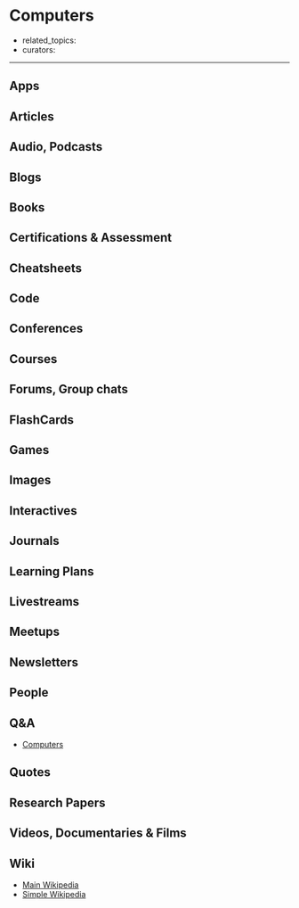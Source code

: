# Computers

- related_topics:
- curators:

------

## Apps

## Articles

## Audio, Podcasts

## Blogs

## Books

## Certifications & Assessment

## Cheatsheets

## Code

## Conferences

## Courses

## Forums, Group chats

## FlashCards

## Games

## Images

## Interactives

## Journals

## Learning Plans

## Livestreams

## Meetups

## Newsletters

## People

## Q&A

- [Computers](https://www.quora.com/topic/Computers)

## Quotes

## Research Papers

## Videos, Documentaries & Films

## Wiki

- [Main Wikipedia](https://en.wikipedia.org/wiki/Computer)
- [Simple Wikipedia](https://simple.wikipedia.org/wiki/Computer)

